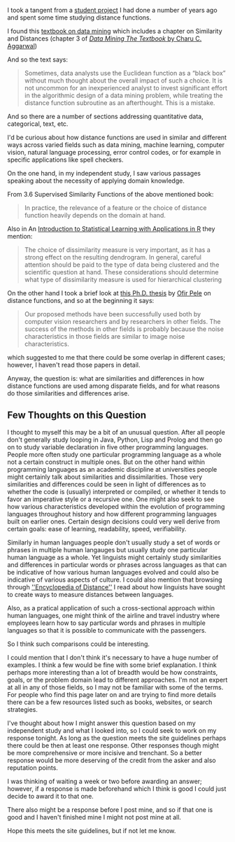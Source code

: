 I took a tangent from a [student
project](https://github.com/davidkitfriedman/segment_fusion/blob/master/texfiles/segment_fusion.pdf)
I had done a number of years ago and spent some time studying distance
functions.

I found this [textbook on data
mining](https://catalog.lib.ncsu.edu/record/NCSU3496291) which includes a
chapter on Similarity and Distances (chapter 3 of [_Data Mining The Textbook_
by Charu
C. Aggarwal](https://books.google.com/books?id=cfNICAAAQBAJ&printsec=frontcover&dq=data+mining+the+textbook&hl=en&sa=X&ved=0ahUKEwjXrILElerVAhXBVyYKHXb2Ao0Q6AEIKDAA#v=onepage&q&f=fal))

And so the text says:

>Sometimes, data analysts use the Euclidean function as a “black box” without
 much thought about the overall impact of such a choice. It is not uncommon
 for an inexperienced analyst to invest significant effort in the algorithmic
 design of a data mining problem, while treating the distance function
 subroutine as an afterthought. This is a mistake. 

And so there are a number of sections addressing quantitative data,
categorical, text, etc. 

I'd be curious about how distance functions are used in similar and different ways
across varied fields such as data mining, machine learning, computer vision, 
natural language processing, error control codes, or for example in specific 
applications like spell checkers. 

On the one hand, in my independent study, I saw various passages speaking about 
the necessity of applying domain knowledge. 

From 3.6 Supervised Similarity Functions of the above mentioned book:

>In practice, the relevance of a feature or the choice of distance function
heavily depends on the domain at hand.

Also in An [Introduction to Statistical Learning with Applications in R](https://books.google.com/books?id=qcI_AAAAQBAJ&dq=introduction+to+statistical+learning+in+R&source=gbs_navlinks_s) they mention:

>The choice of dissimilarity measure is very important, as it has a strong
effect on the resulting dendrogram. In general, careful attention should be
paid to the type of data being clustered and the scientific question at hand.
These considerations should determine what type of dissimilarity measure
is used for hierarchical clustering

On the other hand I took a brief look at [this Ph.D. thesis](http://ofirpele.droppages.com/ofirpele_phd_thesis.pdf) by [Ofir Pele](http://ofirpele.droppages.com/)
on distance functions, and so at the beginning it says:

>Our proposed methods have been successfully used both by computer 
vision researchers and by researchers in other fields. The success of
the methods in other fields is probably because the noise characteristics in those
fields are similar to image noise characteristics.

which suggested to me that there could be some overlap in different cases; however, I haven't read those papers in detail. 

Anyway, the question is: what are similarities and differences in how distance functions are used among disparate fields, and for what reasons do those similarities and differences arise. 

## Few Thoughts on this Question ##

I thought to myself this may be a bit of an unusual question. After all people don't generally study looping in Java, Python, Lisp and Prolog and then go on to study variable declaration in five other programming languages. People more often study one particular programming language as a whole not a certain construct in multiple ones. But on the other hand within programming languages as an academic discipline at universities people might certainly talk about similarities and dissimilarities. Those very similarities and differences could be seen in light of differences as to whether the code is (usually) interpreted or compiled, or whether it tends to favor an imperative style or a recursive one. One might also seek to see how various characteristics developed within the evolution of programming languages throughout history and how different programming languages built on earlier ones. Certain design decisions could very well derive from certain goals: ease of learning, readability, speed, verifiability. 

Similarly in human languages people don't usually study a set of words or phrases in multiple human langauges but usually study one particular human language as a whole. Yet linguists might certainly study similarities and differences in particular words or phrases across languages as that can be indicative of how various human languages evolved and could also be indicative of various aspects of culture. I could also mention that browsing through [''Encyclopedia of Distance''](https://catalog.lib.ncsu.edu/record/NCSU3718838 ) I read about how linguists have sought to create ways to measure distances between languages. 

Also, as a pratical application of such a cross-sectional approach within human languages, one might think of the airline and travel industry where employees learn how to say particular words and phrases in multiple languages so that it is possible to communicate with the passengers. 

So I think such comparisons could be interesting. 

I could mention that I don't think it's necessary to have a huge number of examples. I think a few would be fine with some brief explanation. I think perhaps more interesting than a lot of breadth would be how constraints, goals, or the problem domain lead to different approaches. I'm not an expert at all in any of those fields, so I may not be familiar with some of the terms. For people who find this page later on and are trying to find more details there can be a few resources listed such as books, websites, or search strategies. 

I've thought about how I might answer this question based on my independent study and what I looked into, so I could seek to work on my response tonight. As long as the question meets the site guidelines perhaps there could be then at least one response. Other responses though might be more comprehensive or more incisive and trenchant. So a better response would be more deserving of the credit from the asker and also reputation points. 

I was thinking of waiting a week or two before awarding an answer; however, if a response is made beforehand which I think is good I could just decide to award it to that one. 

There also might be a response before I post mine, and so if that one is good and I haven't finished mine I might not post mine at all. 

Hope this meets the site guidelines, but if not let me know. 

